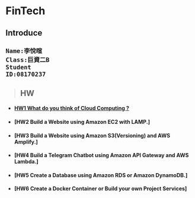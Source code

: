 # FinTech
## **Introduce**
### <pre>Name:李悅暄<br>Class:巨資二B<br>Student ID:08170237</pre>
> ## HW
* #### [HW1 What do you think of Cloud Computing ?](Hw/HW1/What_do_you_think_of_Cloud_Computing?.md)
* #### [HW2 Build a Website using Amazon EC2 with LAMP.]
* #### [HW3 Build a Website using Amazon S3(Versioning) and AWS Amplify.]
* #### [HW4 Build a Telegram Chatbot using Amazon API Gateway and AWS Lambda.]
* #### [HW5 Create a Database using Amazon RDS or Amazon DynamoDB.]
* #### [HW6 Create a Docker Container or Build your own Project Services]

